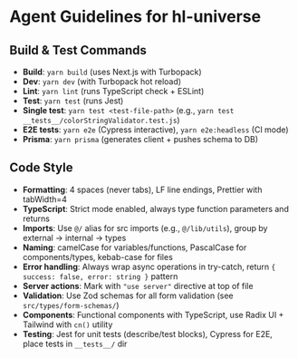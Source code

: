 # Agent Guidelines for hl-universe

## Build & Test Commands
- **Build**: `yarn build` (uses Next.js with Turbopack)
- **Dev**: `yarn dev` (with Turbopack hot reload)
- **Lint**: `yarn lint` (runs TypeScript check + ESLint)
- **Test**: `yarn test` (runs Jest)
- **Single test**: `yarn test <test-file-path>` (e.g., `yarn test __tests__/colorStringValidator.test.js`)
- **E2E tests**: `yarn e2e` (Cypress interactive), `yarn e2e:headless` (CI mode)
- **Prisma**: `yarn prisma` (generates client + pushes schema to DB)

## Code Style
- **Formatting**: 4 spaces (never tabs), LF line endings, Prettier with tabWidth=4
- **TypeScript**: Strict mode enabled, always type function parameters and returns
- **Imports**: Use `@/` alias for src imports (e.g., `@/lib/utils`), group by external → internal → types
- **Naming**: camelCase for variables/functions, PascalCase for components/types, kebab-case for files
- **Error handling**: Always wrap async operations in try-catch, return `{ success: false, error: string }` pattern
- **Server actions**: Mark with `"use server"` directive at top of file
- **Validation**: Use Zod schemas for all form validation (see `src/types/form-schemas/`)
- **Components**: Functional components with TypeScript, use Radix UI + Tailwind with `cn()` utility
- **Testing**: Jest for unit tests (describe/test blocks), Cypress for E2E, place tests in `__tests__/` dir
